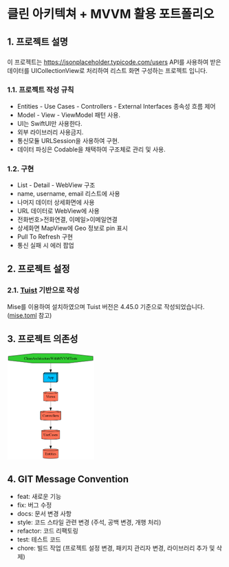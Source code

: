 # 클린 아키텍쳐 + MVVM 활용 포트폴리오

## 1. 프로젝트 설명
###
이 프로젝트는 https://jsonplaceholder.typicode.com/users API를 사용하여 받은 데이터를 UICollectionView로 처리하여 리스트 화면 구성하는 프로젝트 입니다.

### 1.1. 프로젝트 작성 규칙
- Entities - Use Cases - Controllers - External Interfaces 종속성 흐름 제어
- Model - View - ViewModel 패턴 사용. 
- UI는 SwiftUI만 사용한다.
- 외부 라이브러리 사용금지.
- 통신모듈 URLSession을 사용하여 구현.
- 데이터 파싱은 Codable을 채택하여 구조체로 관리 및 사용.

### 1.2. 구현
- List - Detail - WebView 구조
- name, username, email 리스트에 사용
- 나머지 데이터 상세화면에 사용
- URL 데이터로 WebView에 사용
- 전화번호>전화연결, 이메일>이메일연결
- 상세화면 MapView에 Geo 정보로 pin 표시
- Pull To Refresh 구현
- 통신 실패 시 에러 팝업

## 2. 프로젝트 설정
### 2.1. [Tuist](https://docs.tuist.dev/ko/#installation) 기반으로 작성
Mise를 이용하여 설치하였으며 Tuist 버전은 4.45.0 기준으로 작성되었습니다. ([mise.toml](./mise.toml) 참고)

## 3. 프로젝트 의존성
<img src="graph.png" width="40%" height="40%" title="tuist graph" alt="graph.png"></img>

## 4. GIT Message Convention
- feat: 새로운 기능
- fix: 버그 수정
- docs: 문서 변경 사항
- style: 코드 스타일 관련 변경 (주석, 공백 변경, 개행 처리)
- refactor: 코드 리팩토링
- test: 테스트 코드
- chore: 빌드 작업 (프로젝트 설정 변경, 패키지 관리자 변경, 라이브러리 추가 및 삭제)
